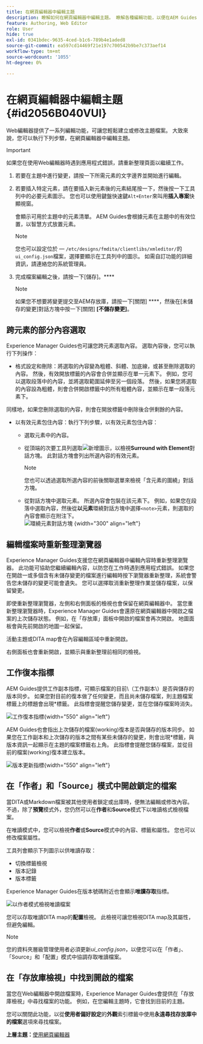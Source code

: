 ```yaml
---
title: 在網頁編輯器中編輯主題
description: 瞭解如何在網頁編輯器中編輯主題。 瞭解各種編輯功能，以便在AEM Guides中修改您的主題檔案。
feature: Authoring, Web Editor
role: User
hide: true
exl-id: 0341bdec-9635-4ced-b1c6-789b4e1aded8
source-git-commit: ea597cd14469f21e197c700542b9be7c373aef14
workflow-type: tm+mt
source-wordcount: '1055'
ht-degree: 0%

---
```


# 在網頁編輯器中編輯主題 {#id2056B040VUI}

Web編輯器提供了一系列編輯功能，可讓您輕鬆建立或修改主題檔案。 大致來說，您可以執行下列步驟，在網頁編輯器中編輯主題。

>[!IMPORTANT]
>
> 如果您在使用Web編輯器時遇到應用程式錯誤，請重新整理頁面以繼續工作。

1. 若要在主題中進行變更，請按一下所需元素的文字邊界並開始進行編輯。

1. 若要插入特定元素，請在要插入新元素後的元素結尾按一下，然後按一下工具列中的必要元素圖示。 您也可以使用鍵盤快速鍵`Alt+Enter`來叫用&#x200B;**插入專案**&#x200B;快顯視窗。

   會顯示可用於主題中的元素清單。 AEM Guides會根據元素在主題中的有效位置，以智慧方式放置元素。

   >[!NOTE]
   >
   > 您也可以設定位於 — `/etc/designs/fmdita/clientlibs/xmleditor/`的`ui_config.json`檔案，選擇要顯示在工具列中的圖示。 如需自訂功能的詳細資訊，請連絡您的系統管理員。

1. 完成檔案編輯之後，請按一下[儲存]。****

   >[!NOTE]
   >
   > 如果您不想要將變更提交至AEM存放庫，請按一下[關閉] ****，然後在[未儲存的變更]對話方塊中按一下[關閉] **[不儲存變更]**。


## 跨元素的部分內容選取

Experience Manager Guides也可讓您跨元素選取內容。 選取內容後，您可以執行下列操作：

- 格式設定和刪除：將選取的內容變為粗體、斜體、加底線，或甚至刪除選取的內容。 然後，有效開放標籤的內容會合併並顯示在單一元素下。 例如，您可以選取段落中的內容，並將選取範圍延伸至另一個段落。 然後，如果您將選取的內容設為粗體，則會合併開啟標籤中的所有粗體內容，並顯示在單一段落元素下。

同樣地，如果您刪除選取的內容，則會在開放標籤中刪除後合併剩餘的內容。

- 以有效元素包住內容：執行下列步驟，以有效元素包住內容：

   - 選取元素中的內容。
   - 從頂端的次要工具列選取![新增](images/Add_icon.svg)圖示，以檢視&#x200B;**Surround with Element**&#x200B;對話方塊。 此對話方塊會列出所選內容的有效元素。
     >[!NOTE]
     >
     > 您也可以透過選取所選內容的前後關聯選單來檢視「含元素的圍繞」對話方塊。

   - 從對話方塊中選取元素。 所選內容會包裝在該元素下。 例如，如果您在段落中選取內容，然後從&#x200B;**以元素**&#x200B;環繞對話方塊中選擇`<note>`元素，則選取的內容會顯示在附注下。\
     ![環繞元素對話方塊](./images/surround-element.png) {width="300" align="left"}

## 編輯檔案時重新整理瀏覽器

Experience Manager Guides支援您在網頁編輯器中編輯內容時重新整理瀏覽器。 此功能可協助您繼續編輯內容，以防您在工作時遇到應用程式錯誤。 如果您在開啟一或多個含有未儲存變更的檔案進行編輯時按下瀏覽器重新整理，系統會警告您未儲存的變更可能會遺失。 您可以選擇取消重新整理作業並儲存檔案，以保留變更。

即使重新整理瀏覽器，左側和右側面板的檢視也會保留在網頁編輯器中。 當您重新整理瀏覽器時，Experience Manager Guides會還原在網頁編輯器中開啟之檔案的上次儲存狀態。 例如，在「存放庫」面板中開啟的檔案會再次開啟。 地圖面板會與先前開啟的地圖一起保留。

活動主題或DITA map會在內容編輯區域中重新開啟。

右側面板也會重新開啟，並顯示與重新整理前相同的檢視。

## 工作復本指標

AEM Guides提供工作副本指標，可顯示檔案的目前\（工作副本\）是否與儲存的版本同步。 如果您對目前的復本做了任何變更，而且尚未儲存檔案，則主題檔案標籤上的標題會出現\*標籤。 此指標會提醒您儲存變更，並在您儲存檔案時消失。

![工作復本指標](images/working-copy-text-update-indicator.png){width="550" align="left"}

AEM Guides也會指出上次儲存的檔案\(working\)復本是否與儲存的版本同步。 如果您在工作副本和上次儲存的版本之間有某些未儲存的變更，則會出現\*標籤，與版本資訊一起顯示在主題的檔案標籤右上角。 此指標會提醒您儲存檔案，並從目前的檔案\(working\)復本建立版本。

![版本更新指標](images/version-update-indicator.png){width="550" align="left"}


## 在「作者」和「Source」模式中開啟鎖定的檔案

當DITA或Markdown檔案被其他使用者鎖定或出庫時，便無法編輯或修改內容。 不過，除了&#x200B;**預覽**&#x200B;模式外，您仍然可以在&#x200B;**作者**&#x200B;和&#x200B;**Source**&#x200B;模式下以唯讀格式檢視檔案。

在唯讀模式中，您可以檢視&#x200B;**作者**&#x200B;或&#x200B;**Source**&#x200B;模式中的內容、標籤和屬性。 您也可以修改檔案屬性。

工具列會顯示下列圖示以供唯讀存取：

- 切換標籤檢視
- 版本記錄
- 版本標籤

Experience Manager Guides在版本號碼附近也會顯示&#x200B;**唯讀存取**&#x200B;指標。

![以作者模式檢視唯讀檔案](images/locked-file-editor.png)

您可以存取唯讀DITA map的&#x200B;**配置**&#x200B;檢視。 此檢視可讓您檢視DITA map及其屬性，但避免編輯。

>[!NOTE]
>
> 您的資料夾層級管理使用者必須更新&#x200B;*ui_config.json*，以便您可以在「作者」、「Source」和「配置」模式中協調存取唯讀檔案。

## 在「存放庫檢視」中找到開啟的檔案

當您在Web編輯器中開啟檔案時，Experience Manager Guides會提供在「存放庫檢視」中尋找檔案的功能。 例如，在您編輯主題時，它會找到目前的主題。

您可以關閉此功能，以從&#x200B;**使用者偏好設定**&#x200B;的&#x200B;**外觀**&#x200B;索引標籤中使用&#x200B;**永遠尋找存放庫中的檔案**&#x200B;選項來尋找檔案。


**上層主題：**[&#x200B;使用網頁編輯器](web-editor.md)
